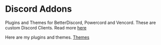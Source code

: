 # Discord Addons
Plugins and Themes for BetterDiscord, Powercord and Vencord. These are custom Discord Clients. Read more [here](https://vencord.dev/faq/#)

Here are my plugins and themes.
[Themes](https://github.com/EnderFox40/Discord-addons/tree/main/Themes)
